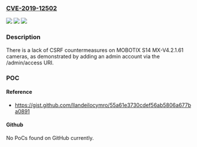 ### [CVE-2019-12502](https://cve.mitre.org/cgi-bin/cvename.cgi?name=CVE-2019-12502)
![](https://img.shields.io/static/v1?label=Product&message=n%2Fa&color=blue)
![](https://img.shields.io/static/v1?label=Version&message=n%2Fa&color=blue)
![](https://img.shields.io/static/v1?label=Vulnerability&message=n%2Fa&color=brighgreen)

### Description

There is a lack of CSRF countermeasures on MOBOTIX S14 MX-V4.2.1.61 cameras, as demonstrated by adding an admin account via the /admin/access URI.

### POC

#### Reference
- https://gist.github.com/llandeilocymro/55a61e3730cdef56ab5806a677ba0891

#### Github
No PoCs found on GitHub currently.

